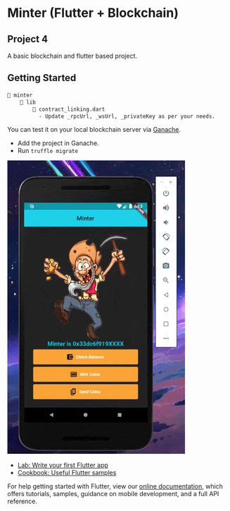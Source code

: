 # Minter (Flutter + Blockchain)
## Project 4

A basic blockchain and flutter based project.

## Getting Started

```
📁 minter
    📁 lib
        🎯 contract_linking.dart
          - Update _rpcUrl, _wsUrl, _privateKey as per your needs.
```

You can test it on your local blockchain server via [Ganache](https://www.trufflesuite.com/ganache).
- Add the project in Ganache.
- Run `truffle migrate`

![Coin Minter](Screenshot/minter.gif)


- [Lab: Write your first Flutter app](https://flutter.dev/docs/get-started/codelab)
- [Cookbook: Useful Flutter samples](https://flutter.dev/docs/cookbook)

For help getting started with Flutter, view our
[online documentation](https://flutter.dev/docs), which offers tutorials,
samples, guidance on mobile development, and a full API reference.